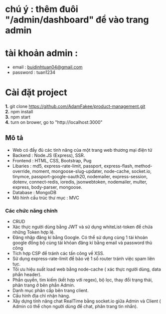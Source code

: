 # chú ý : thêm đuôi "/admin/dashboard" để vào trang admin
# tài khoản admin : 
* email : buidinhtuan04@gmail.com
* password : tuan1234
# Cài đặt project
**1.** git clone https://github.com/AdamFakee/product-management.git <br>
**2.** npm install <br>
**3.** npm start <br>
**4.** turn on brower, go to "http://localhost:3000" 

## Mô tả
* Web có đầy đủ các tính năng của một trang web thương mại điện tử
* Backend : Node.JS (Express), SSR.
* Frontend : HTML, CSS, Bootstrap, Pug
* Libaries : md5, express-rate-limit, passport, express-flash, method-override, moment, mongoose-slug-updater, node-cache, socket.io, tinymce, passport-google-oauth20, nodemailer, express-session, dotenv, connect-redis, ioredis, jsonwebtoken, nodemailer, multer, express, body-parser, mongoose.
* Database : MongoDB
* Mô hình cấu trúc thư mục : MVC
  
### Các chức năng chính 
* CRUD 
* Xác thực người dùng bằng JWT và sử dụng whiteList-token để chứa những Token hợp lệ.
* Đăng nhập đăng kí bằng Google. Có thể sử dụng cùng 1 tài khoản google đồng bộ cùng tài khỏan đăng kí bằng email và password thủ công
* Tích hợp CSP để tránh các tấn công về XSS.
* Sử dụng express-rate-limit để bảo vệ 1 số router tránh việc spam liên tục.
* Tối ưu hiệu suất load web bằng node-cache ( xác thực người dùng, data phần header).
* Phần quyền, tìm kiếm (kết hợp với regex), bộ lọc, thay đổi trạng thái, phân trang ở bên phần Admin.
*  Danh mục phân cấp bên trang client.
*  Cấu hình địa chỉ nhận hàng.
*  Xây dựng tính năng chat RealTime bằng socket.io giữa Admin và Client ( Admin có thể chọn người dùng để chat, phân trang tin nhắn).
